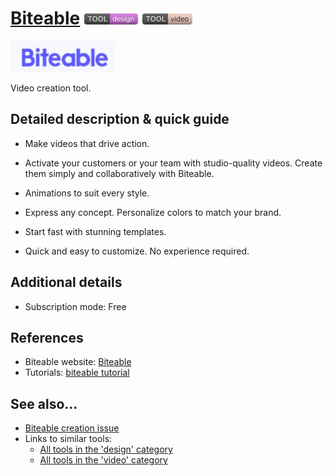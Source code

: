 # [Biteable](https://biteable.com/)  [<img src="images/design.png" align="bottom">](https://github.com/e-CLOSE/Toolbox/issues?q=label%3A01_TOOL+label%3Adesign) [<img src="images/video.png" align="bottom">](https://github.com/e-CLOSE/Toolbox/issues?q=label%3A01_TOOL+label%3Avideo)

[<img src="images/biteable.png" align="bottom" height="50" alt="biteable Logo">](https://biteable.com/)

Video creation tool.


## Detailed description & quick guide

+ Make videos that drive action.

+ Activate your customers or your team with studio-quality videos. Create them simply and collaboratively with Biteable.

+ Animations to suit every style.

+ Express any concept. Personalize colors to match your brand.

+ Start fast with stunning templates.

+ Quick and easy to customize. No experience required.


## Additional details

- Subscription mode: Free


## References

- Biteable website: [Biteable](https://biteable.com/)
- Tutorials: [biteable tutorial](https://www.youtube.com/c/BiteableVideoMaker/videos)


## See also...

- [Biteable creation issue](https://github.com/e-CLOSE/Toolbox/issues/94)
- Links to similar tools:
  - [All tools in the 'design' category](https://github.com/e-CLOSE/Toolbox/issues?q=label%3A01_TOOL+label%3Adesign)
  - [All tools in the 'video' category](https://github.com/e-CLOSE/Toolbox/issues?q=label%3A01_TOOL+label%3Avideo)

